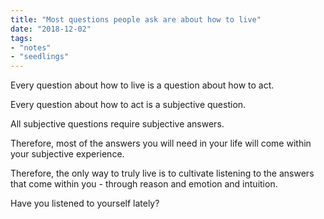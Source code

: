 ```yaml
---
title: "Most questions people ask are about how to live"
date: "2018-12-02"
tags:
- "notes"
- "seedlings"
---
```


Every question about how to live is a question about how to act.

Every question about how to act is a subjective question.

All subjective questions require subjective answers.

Therefore, most of the answers you will need in your life will come within your subjective experience.

Therefore, the only way to truly live is to cultivate listening to the answers that come within you - through reason and emotion and intuition.

Have you listened to yourself lately?